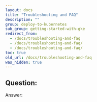 ```yaml
---
layout: docs
title: "Troubleshooting and FAQ"
description: ""
group: deploy-to-kubernetes
sub_group: getting-started-with-gke
redirect_from:
  - /docs/troubleshooting-and-faq
  - /docs/troubleshooting-and-faq/
  - /docs/troubleshooting-and-faq/
toc: true
old_url: /docs/troubleshooting-and-faq
was_hidden: true
---
```


## Question:
Answer:
